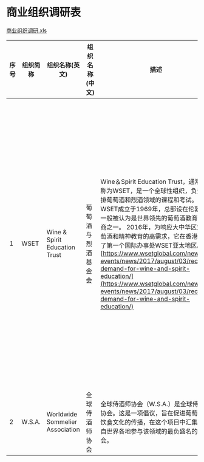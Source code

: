 # 商业组织调研表

[商业组织调研.xls](商业组织调研.xls)

| 序号 | 组织简称 | 组织名称(英文)                | 组织名称(中文)     | 描述                                                                                                                                                                                                                                                                             | 总部所在国家 | 主营业务               | LOGO | 年盈利 | 合作条件                                                                                                                                                                                                                                                                                                                                                                                                                                                                                                                                                                                                                                                                                                                                                                                                                                                                                        | 网站                        | 电子邮件                                                                                                                                          | 联系电话                 | 地址                                                                                                                                                                  |
|------|----------|-------------------------------|--------------------|----------------------------------------------------------------------------------------------------------------------------------------------------------------------------------------------------------------------------------------------------------------------------------|--------------|------------------------|------|--------|-------------------------------------------------------------------------------------------------------------------------------------------------------------------------------------------------------------------------------------------------------------------------------------------------------------------------------------------------------------------------------------------------------------------------------------------------------------------------------------------------------------------------------------------------------------------------------------------------------------------------------------------------------------------------------------------------------------------------------------------------------------------------------------------------------------------------------------------------------------------------------------------------|-----------------------------|---------------------------------------------------------------------------------------------------------------------------------------------------|--------------------------|-----------------------------------------------------------------------------------------------------------------------------------------------------------------------|
| 1    | WSET     | Wine & Spirit Education Trust | 葡萄酒与烈酒基金会 | Wine＆Spirit Education Trust，通常被称为WSET，是一个全球性组织，负责安排葡萄酒和烈酒领域的课程和考试。 WSET成立于1969年，总部设在伦敦，一般被认为是世界领先的葡萄酒教育提供商之一。 2016年，为响应大中华区对葡萄酒和精神教育的高需求，它在香港开设了第一个国际办事处WSET亚太地区。[https://www.wsetglobal.com/news-events/news/2017/august/03/record-demand-for-wine-and-spirit-education/](https://www.wsetglobal.com/news-events/news/2017/august/03/record-demand-for-wine-and-spirit-education/) | 英国伦敦     | 葡萄酒与烈酒协会的教育 | ![image](https://github.com/frohtiger/aus/blob/master/20180918/logo/wset/wset-logo.png) |        | 经批准的计划提供者WSET®与广泛的课程提供者网络合作，他们提供我们在世界各地的资格。这些经批准的计划提供者（APP）包括认可的个人和公司，大学，大学和独立培训机构。所有APP都经过严格的审批和监督流程，以确保它们符合预期的高标准，既可以教授我们的资格，也可以根据WSET®政策进行管理。这保证了WSET®资格的质量和完整性。要获得APP状态，您需要证明您可以满足有关教育者资格，人员配备，课程和考试场地，学习材料以及遵守适用的当地法律法规的最低标准。潜在的认可计划提供者清单要获得APP状态，您需要证明您可以满足最低标准，包括：    一份商业计划书    人员配备，其中一人必须说英语    足够的场地进行课程交付和检查    遵守所有适用的当地法律法规    提供合适的学习材料    完成我们的教育培训计划有关申请APP状态的更多信息，请通过以下方式联系我们：    要成为英国的APP，请联系ukbusiness@wsetglobal.com    要成为美国的APP，请联系usa@wsetglobal.com    所有其他申请人请联系international@wsetglobal.com | https://www.wsetglobal.com/ | 要成为英国的APP，请联系ukbusiness@wsetglobal.com    要成为美国的APP，请联系usa@wsetglobal.com    所有其他申请人请联系international@wsetglobal.com | Tel: +44 (0)20 7089 3800 | UKInternational Wine and Spirit Centre39-45 Bermondsey Street London SE1 3XF Tel: +44 (0)20 7089 3800Office opening times Mon-Fri: 9.00am - 6.00pm GMTSat-Sun: Closed |
| 2    | W.S.A.   | Worldwide Sommelier Association | 全球侍酒师协会 | 全球侍酒师协会（W.S.A.）是全球侍酒师协会。这是一项倡议，旨在促进葡萄酒和饮食文化的传播，在这个项目中汇集了来自世界各地参与该领域的最负盛名的协会。 | 意大利罗马   | 全球侍酒师协会（WSA）教育和培训 | ![image](https://github.com/frohtiger/aus/blob/master/20180918/logo/wsa/wsa.png)      |        |          | http://www.worldwidesommelier.com/ | E-Mail sommelier@bibenda.it | Phone +39 06 8550941 | Worldwide Sommelier AssociationHeadquartersHotel Rome CavalieriVia Alberto Cadlolo, 101- 00136Rome - ITALYPhone +39 06 8550941Fax +39 06 85305556E-Mail sommelier@bibenda.it |

